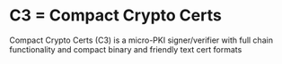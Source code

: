 
# C3 = Compact Crypto Certs

Compact Crypto Certs (C3) is a micro-PKI signer/verifier with full chain functionality and compact binary and friendly text cert formats